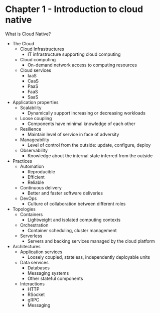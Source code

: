 # Chapter 1 - Introduction to cloud native

What is Cloud Native?

- The Cloud
  - Cloud Infrastructures
    - IT infrastructure supporting cloud computing
  - Cloud computing
    - On-demand network access to computing resources
  - Cloud services
    - IaaS
    - CaaS
    - PaaS
    - FaaS
    - SaaS
- Application properties
  - Scalability
    - Dynamically support increasing or decreasing workloads
  - Loose coupling
    - Components have minimal knowledge of each other
  - Resilience
    - Maintain level of service in face of adversity
  - Manageability
    - Level of control from the outside: update, configure, deploy
  - Observability
    - Knowledge about the internal state inferred from the outside
- Practices
  - Automation
    - Reproducible
    - Efficient
    - Reliable
  - Continuous delivery
    - Better and faster software deliveries
  - DevOps
    - Culture of collaboration between different roles
- Topologies
  - Containers
    - Lightweight and isolated computing contexts
  - Orchestration
    - Container scheduling, cluster management
  - Serverless
    - Servers and backing services managed by the cloud platform
- Architectures
  - Application services
    - Loosely coupled, stateless, independently deployable units
  - Data services
    - Databases
    - Messaging systems
    - Other stateful components
  - Interactions
    - HTTP
    - RSocket
    - gRPC
    - Messaging
